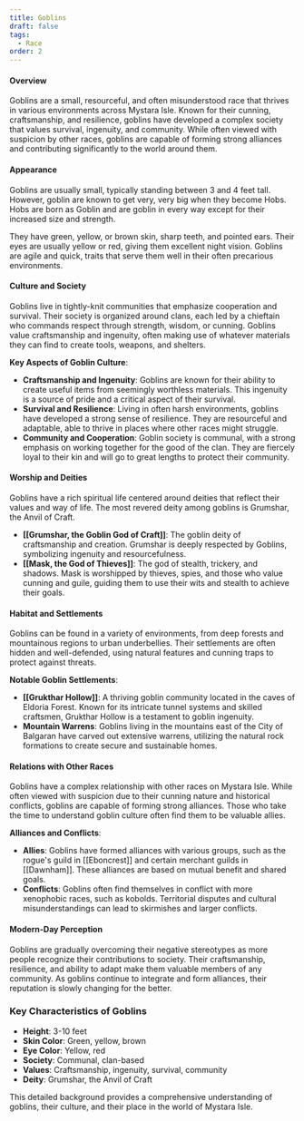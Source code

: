 ```yaml
---
title: Goblins
draft: false
tags:
  - Race
order: 2
---
```

#### Overview

Goblins are a small, resourceful, and often misunderstood race that thrives in various environments across Mystara Isle. Known for their cunning, craftsmanship, and resilience, goblins have developed a complex society that values survival, ingenuity, and community. While often viewed with suspicion by other races, goblins are capable of forming strong alliances and contributing significantly to the world around them.

#### Appearance

Goblins are usually small, typically standing between 3 and 4 feet tall. However, goblin are known to get very, very big when they become Hobs. Hobs are born as Goblin and are goblin in every way except for their increased size and strength.

They have green, yellow, or brown skin, sharp teeth, and pointed ears. Their eyes are usually yellow or red, giving them excellent night vision. Goblins are agile and quick, traits that serve them well in their often precarious environments.

#### Culture and Society

Goblins live in tightly-knit communities that emphasize cooperation and survival. Their society is organized around clans, each led by a chieftain who commands respect through strength, wisdom, or cunning. Goblins value craftsmanship and ingenuity, often making use of whatever materials they can find to create tools, weapons, and shelters.

**Key Aspects of Goblin Culture**:

- **Craftsmanship and Ingenuity**: Goblins are known for their ability to create useful items from seemingly worthless materials. This ingenuity is a source of pride and a critical aspect of their survival.
- **Survival and Resilience**: Living in often harsh environments, goblins have developed a strong sense of resilience. They are resourceful and adaptable, able to thrive in places where other races might struggle.
- **Community and Cooperation**: Goblin society is communal, with a strong emphasis on working together for the good of the clan. They are fiercely loyal to their kin and will go to great lengths to protect their community.

#### Worship and Deities

Goblins have a rich spiritual life centered around deities that reflect their values and way of life. The most revered deity among goblins is Grumshar, the Anvil of Craft.

- **[[Grumshar, the Goblin God of Craft]]**: The goblin deity of craftsmanship and creation. Grumshar is deeply respected by Goblins, symbolizing ingenuity and resourcefulness.
- **[[Mask, the God of Thieves]]**: The god of stealth, trickery, and shadows. Mask is worshipped by thieves, spies, and those who value cunning and guile, guiding them to use their wits and stealth to achieve their goals.

#### Habitat and Settlements

Goblins can be found in a variety of environments, from deep forests and mountainous regions to urban underbellies. Their settlements are often hidden and well-defended, using natural features and cunning traps to protect against threats.

**Notable Goblin Settlements**:

- **[[Grukthar Hollow]]**: A thriving goblin community located in the caves of Eldoria Forest. Known for its intricate tunnel systems and skilled craftsmen, Grukthar Hollow is a testament to goblin ingenuity.
- **Mountain Warrens**: Goblins living in the mountains east of the City of Balgaran have carved out extensive warrens, utilizing the natural rock formations to create secure and sustainable homes.

#### Relations with Other Races

Goblins have a complex relationship with other races on Mystara Isle. While often viewed with suspicion due to their cunning nature and historical conflicts, goblins are capable of forming strong alliances. Those who take the time to understand goblin culture often find them to be valuable allies.

**Alliances and Conflicts**:

- **Allies**: Goblins have formed alliances with various groups, such as the rogue's guild in [[Eboncrest]] and certain merchant guilds in [[Dawnham]]. These alliances are based on mutual benefit and shared goals.
- **Conflicts**: Goblins often find themselves in conflict with more xenophobic races, such as kobolds. Territorial disputes and cultural misunderstandings can lead to skirmishes and larger conflicts.

#### Modern-Day Perception

Goblins are gradually overcoming their negative stereotypes as more people recognize their contributions to society. Their craftsmanship, resilience, and ability to adapt make them valuable members of any community. As goblins continue to integrate and form alliances, their reputation is slowly changing for the better.

### Key Characteristics of Goblins

- **Height**: 3-10 feet
- **Skin Color**: Green, yellow, brown
- **Eye Color**: Yellow, red
- **Society**: Communal, clan-based
- **Values**: Craftsmanship, ingenuity, survival, community
- **Deity**: Grumshar, the Anvil of Craft

This detailed background provides a comprehensive understanding of goblins, their culture, and their place in the world of Mystara Isle.